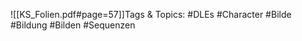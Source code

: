 
![[KS_Folien.pdf#page=57]]Tags & Topics:
   #DLEs
   #Character
   #Bilde
   #Bildung
   #Bilden
   #Sequenzen